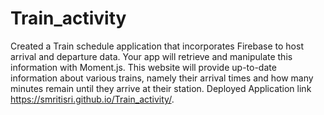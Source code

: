# Train_activity
Created a Train schedule application that incorporates Firebase to host arrival and departure data. Your app will retrieve and manipulate this information with Moment.js. This website will provide up-to-date information about various trains, namely their arrival times and how many minutes remain until they arrive at their station.
Deployed Application link
 https://smritisri.github.io/Train_activity/.
